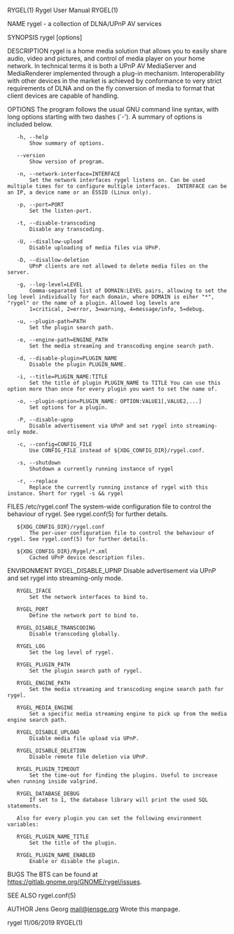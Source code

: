 RYGEL(1)                                                                                      Rygel User Manual                                                                                      RYGEL(1)

NAME
       rygel - a collection of DLNA/UPnP AV services

SYNOPSIS
       rygel [options]

DESCRIPTION
       rygel is a home media solution that allows you to easily share audio, video and pictures, and control of media player on your home network. In technical terms it is both a UPnP AV MediaServer and
       MediaRenderer implemented through a plug-in mechanism. Interoperability with other devices in the market is achieved by conformance to very strict requirements of DLNA and on the fly conversion of
       media to format that client devices are capable of handling.

OPTIONS
       The program follows the usual GNU command line syntax, with long options starting with two dashes (`-'). A summary of options is included below.

       -h, --help
           Show summary of options.

       --version
           Show version of program.

       -n, --network-interface=INTERFACE
           Set the network interfaces rygel listens on. Can be used multiple times for to configure multiple interfaces.  INTERFACE can be an IP, a device name or an ESSID (Linux only).

       -p, --port=PORT
           Set the listen-port.

       -t, --disable-transcoding
           Disable any transcoding.

       -U, --disallow-upload
           Disable uploading of media files via UPnP.

       -D, --disallow-deletion
           UPnP clients are not allowed to delete media files on the server.

       -g, --log-level=LEVEL
           Comma-separated list of DOMAIN:LEVEL pairs, allowing to set the log level individually for each domain, where DOMAIN is eiher "*", "rygel" or the name of a plugin. Allowed log levels are
           1=critical, 2=error, 3=warning, 4=message/info, 5=debug.

       -u, --plugin-path=PATH
           Set the plugin search path.

       -e, --engine-path=ENGINE_PATH
           Set the media streaming and transcoding engine search path.

       -d, --disable-plugin=PLUGIN_NAME
           Disable the plugin PLUGIN_NAME.

       -i, --title=PLUGIN_NAME:TITLE
           Set the title of plugin PLUGIN_NAME to TITLE You can use this option more than once for every plugin you want to set the name of.

       -o, --plugin-option=PLUGIN_NAME: OPTION:VALUE1[,VALUE2,...]
           Set options for a plugin.

       -P, --disable-upnp
           Disable advertisement via UPnP and set rygel into streaming-only mode.

       -c, --config=CONFIG_FILE
           Use CONFIG_FILE instead of ${XDG_CONFIG_DIR}/rygel.conf.

       -s, --shutdown
           Shutdown a currently running instance of rygel

       -r, --replace
           Replace the currently running instance of rygel with this instance. Short for rygel -s && rygel

FILES
       /etc/rygel.conf
           The system-wide configuration file to control the behaviour of rygel. See rygel.conf(5) for further details.

       ${XDG_CONFIG_DIR}/rygel.conf
           The per-user configuration file to control the behaviour of rygel. See rygel.conf(5) for further details.

       ${XDG_CONFIG_DIR}/Rygel/*.xml
           Cached UPnP device description files.

ENVIRONMENT
       RYGEL_DISABLE_UPNP
           Disable advertisement via UPnP and set rygel into streaming-only mode.

       RYGEL_IFACE
           Set the network interfaces to bind to.

       RYGEL_PORT
           Define the network port to bind to.

       RYGEL_DISABLE_TRANSCODING
           Disable transcoding globally.

       RYGEL_LOG
           Set the log level of rygel.

       RYGEL_PLUGIN_PATH
           Set the plugin search path of rygel.

       RYGEL_ENGINE_PATH
           Set the media streaming and transcoding engine search path for rygel.

       RYGEL_MEDIA_ENGINE
           Set a specific media streaming engine to pick up from the media engine search path.

       RYGEL_DISABLE_UPLOAD
           Disable media file upload via UPnP.

       RYGEL_DISABLE_DELETION
           Disable remote file deletion via UPnP.

       RYGEL_PLUGIN_TIMEOUT
           Set the time-out for finding the plugins. Useful to increase when running inside valgrind.

       RYGEL_DATABASE_DEBUG
           If set to 1, the database library will print the used SQL statements.

       Also for every plugin you can set the following environment variables:

       RYGEL_PLUGIN_NAME_TITLE
           Set the title of the plugin.

       RYGEL_PLUGIN_NAME_ENABLED
           Enable or disable the plugin.

BUGS
       The BTS can be found at https://gitlab.gnome.org/GNOME/rygel/issues.

SEE ALSO
       rygel.conf(5)

AUTHOR
       Jens Georg <mail@jensge.org>
           Wrote this manpage.

rygel                                                                                             11/06/2019                                                                                         RYGEL(1)
